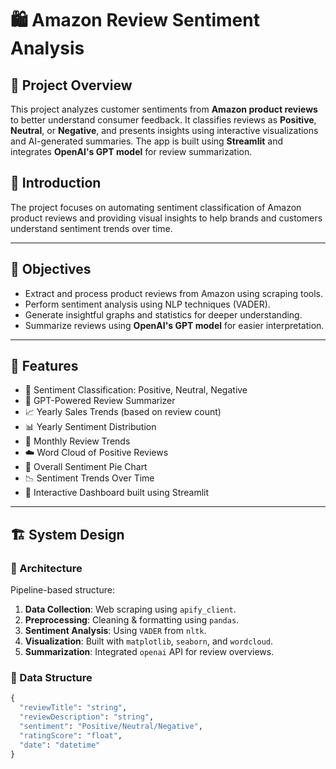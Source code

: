 # 🛍️ Amazon Review Sentiment Analysis

## 🎯 Project Overview  
This project analyzes customer sentiments from **Amazon product reviews** to better understand consumer feedback. It classifies reviews as **Positive**, **Neutral**, or **Negative**, and presents insights using interactive visualizations and AI-generated summaries. The app is built using **Streamlit** and integrates **OpenAI's GPT model** for review summarization.


## 📌 Introduction  
The project focuses on automating sentiment classification of Amazon product reviews and providing visual insights to help brands and customers understand sentiment trends over time.

---

## 🎯 Objectives  
- Extract and process product reviews from Amazon using scraping tools.  
- Perform sentiment analysis using NLP techniques (VADER).  
- Generate insightful graphs and statistics for deeper understanding.  
- Summarize reviews using **OpenAI's GPT model** for easier interpretation.

---

## 🌟 Features  
- 🔹 Sentiment Classification: Positive, Neutral, Negative  
- 🧠 GPT-Powered Review Summarizer  
- 📈 Yearly Sales Trends (based on review count)  
- 📊 Yearly Sentiment Distribution  
- 📆 Monthly Review Trends  
- ☁️ Word Cloud of Positive Reviews  
- 🥧 Overall Sentiment Pie Chart  
- 📉 Sentiment Trends Over Time  
- 🧩 Interactive Dashboard built using Streamlit

---

## 🏗️ System Design  

### 📐 Architecture  
Pipeline-based structure:
1. **Data Collection**: Web scraping using `apify_client`.  
2. **Preprocessing**: Cleaning & formatting using `pandas`.  
3. **Sentiment Analysis**: Using `VADER` from `nltk`.  
4. **Visualization**: Built with `matplotlib`, `seaborn`, and `wordcloud`.  
5. **Summarization**: Integrated `openai` API for review overviews.

### 🧱 Data Structure  
```python
{
  "reviewTitle": "string",
  "reviewDescription": "string",
  "sentiment": "Positive/Neutral/Negative",
  "ratingScore": "float",
  "date": "datetime"
}
